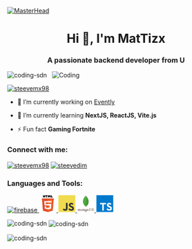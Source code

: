[![MasterHead](https://1.bp.blogspot.com/-7A4WynwLsMw/XbBpCXG8fHI/AAAAAAAAMt4/uOa1bpLskYgrwGbllhSu2SDj_Mig8SXJQCLcBGAsYHQ/s1600/2000_600px.gif)](https://evently-site.vercel.app)
<h1 align="center">Hi 👋, I'm MatTizx</h1>
<h3 align="center">A passionate backend developer from U</h3>
<img align="right" alt="Coding" width="400" src="https://cdn.dribbble.com/users/730703/screenshots/6581243/avento.gif">

<p align="left"> <img src="https://komarev.com/ghpvc/?username=coding-sdn&label=Profile%20views&color=0e75b6&style=flat" alt="coding-sdn" /> </p>

<p align="left"> <a href="https://twitter.com/steevemx98" target="blank"><img src="https://img.shields.io/twitter/follow/steevemx98?logo=twitter&style=for-the-badge" alt="steevemx98" /></a> </p>

- 🔭 I’m currently working on [Evently](evently-site.vercel.app)

- 🌱 I’m currently learning **NextJS, ReactJS, Vite.js**

- ⚡ Fun fact **Gaming Fortnite**

<h3 align="left">Connect with me:</h3>
<p align="left">
<a href="https://twitter.com/steevemx98" target="blank"><img align="center" src="https://raw.githubusercontent.com/rahuldkjain/github-profile-readme-generator/master/src/images/icons/Social/twitter.svg" alt="steevemx98" height="30" width="40" /></a>
<a href="https://instagram.com/steevedim" target="blank"><img align="center" src="https://raw.githubusercontent.com/rahuldkjain/github-profile-readme-generator/master/src/images/icons/Social/instagram.svg" alt="steevedim" height="30" width="40" /></a>
</p>

<h3 align="left">Languages and Tools:</h3>
<p align="left"> <a href="https://firebase.google.com/" target="_blank" rel="noreferrer"> <img src="https://www.vectorlogo.zone/logos/firebase/firebase-icon.svg" alt="firebase" width="40" height="40"/> </a> <a href="https://www.w3.org/html/" target="_blank" rel="noreferrer"> <img src="https://raw.githubusercontent.com/devicons/devicon/master/icons/html5/html5-original-wordmark.svg" alt="html5" width="40" height="40"/> </a> <a href="https://developer.mozilla.org/en-US/docs/Web/JavaScript" target="_blank" rel="noreferrer"> <img src="https://raw.githubusercontent.com/devicons/devicon/master/icons/javascript/javascript-original.svg" alt="javascript" width="40" height="40"/> </a> <a href="https://www.mongodb.com/" target="_blank" rel="noreferrer"> <img src="https://raw.githubusercontent.com/devicons/devicon/master/icons/mongodb/mongodb-original-wordmark.svg" alt="mongodb" width="40" height="40"/> </a> <a href="https://www.typescriptlang.org/" target="_blank" rel="noreferrer"> <img src="https://raw.githubusercontent.com/devicons/devicon/master/icons/typescript/typescript-original.svg" alt="typescript" width="40" height="40"/> </a> </p>

<p><img align="left" src="https://github-readme-stats.vercel.app/api/top-langs?username=coding-sdn&show_icons=true&locale=en&layout=compact" alt="coding-sdn" /></p>

<p>&nbsp;<img align="center" src="https://github-readme-stats.vercel.app/api?username=coding-sdn&show_icons=true&locale=en" alt="coding-sdn" /></p>

<p><img align="center" src="https://github-readme-streak-stats.herokuapp.com/?user=coding-sdn&" alt="coding-sdn" /></p>
